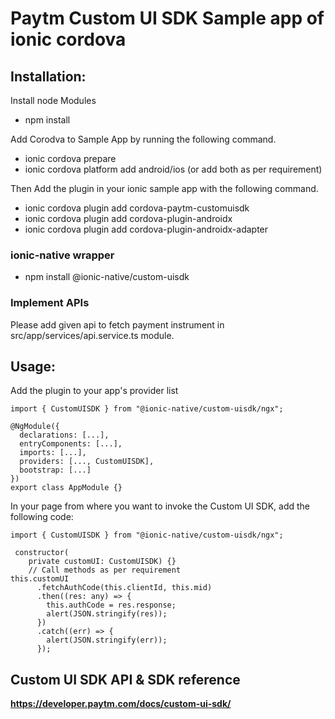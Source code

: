 # Paytm Custom UI SDK Sample app of ionic cordova

## Installation:

Install node Modules

- npm install
  
Add Corodva to Sample App by running the following command.

- ionic cordova prepare
- ionic cordova platform add android/ios (or add both as per requirement)

Then Add the plugin in your ionic sample app with the following command.

- ionic cordova plugin add cordova-paytm-customuisdk
- ionic cordova plugin add cordova-plugin-androidx
- ionic cordova plugin add cordova-plugin-androidx-adapter


### ionic-native wrapper

- npm install @ionic-native/custom-uisdk

### Implement APIs

Please add given api to fetch payment instrument in src/app/services/api.service.ts module.

## Usage:

Add the plugin to your app's provider list

```
import { CustomUISDK } from "@ionic-native/custom-uisdk/ngx";

@NgModule({
  declarations: [...],
  entryComponents: [...],
  imports: [...],
  providers: [..., CustomUISDK],
  bootstrap: [...]
})
export class AppModule {}
```

In your page from where you want to invoke the Custom UI SDK, add the following code:

```
import { CustomUISDK } from "@ionic-native/custom-uisdk/ngx";

 constructor(
    private customUI: CustomUISDK) {}
    // Call methods as per requirement
this.customUI
      .fetchAuthCode(this.clientId, this.mid)
      .then((res: any) => {
        this.authCode = res.response;
        alert(JSON.stringify(res));
      })
      .catch((err) => {
        alert(JSON.stringify(err));
      });
```

## Custom UI SDK API & SDK reference

**https://developer.paytm.com/docs/custom-ui-sdk/**
